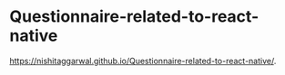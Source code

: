 # Questionnaire-related-to-react-native

https://nishitaggarwal.github.io/Questionnaire-related-to-react-native/.
